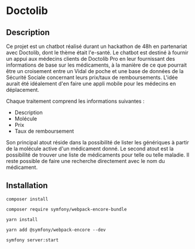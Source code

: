 # Doctolib

## Description

Ce projet est un chatbot réalisé durant un hackathon de 48h en partenariat avec Doctolib, dont le thème était l'e-santé. Le chatbot est destiné à fournir un appui aux médecins clients de Doctolib Pro en leur fournissant des informations de base sur les médicaments, à la manière de ce que pourrait être un croisement entre un Vidal de poche et une base de données de la Sécurité Sociale concernant leurs prix/taux de remboursements. L'idée aurait été idéalement d'en faire une appli mobile pour les médecins en déplacement.

Chaque traitement comprend les informations suivantes :
* Description
* Molécule
* Prix
* Taux de remboursement

Son principal atout réside dans la possibilité de lister les génériques à partir de la molécule active d'un médicament donné. Le second atout est la possibilité de trouver une liste de médicaments pour telle ou telle maladie. Il reste possible de faire une recherche directement avec le nom du médicament.

## Installation

```terminal
composer install
```

```terminal
composer require symfony/webpack-encore-bundle
```

```terminal
yarn install
```

```terminal
yarn add @symfony/webpack-encore --dev
```

```terminal
symfony server:start
```

